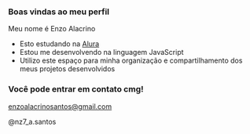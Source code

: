 ### Boas vindas ao meu perfil

Meu nome é Enzo Alacrino

- Esto estudando na [Alura](www.alura.com.br)
- Estou me desenvolvendo na linguagem JavaScript
- Utilizo este espaço para minha organização e compartilhamento dos meus projetos desenvolvidos

### Você pode entrar em contato cmg!

enzoalacrinosantos@gmail.com

@nz7_a.santos
